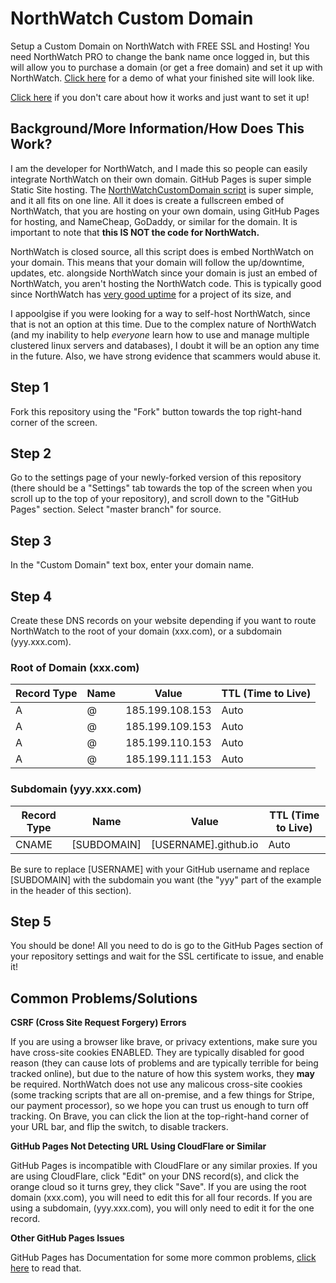 # NorthWatch Custom Domain
Setup a Custom Domain on NorthWatch with FREE SSL and Hosting!  You need NorthWatch PRO to change the bank name once logged in, but this will allow you to purchase a domain (or get a free domain) and set it up with NorthWatch.  [Click here](https://evanspy1.github.io/NorthWatchCustomDomain/) for a demo of what your finished site will look like.

[Click here](#step-1) if you don't care about how it works and just want to set it up!

## Background/More Information/How Does This Work?
I am the developer for NorthWatch, and I made this so people can easily integrate NorthWatch on their own domain.  GitHub Pages is super simple Static Site hosting.  The [NorthWatchCustomDomain script](https://github.com/evanspy1/NorthWatchCustomDomain/blob/master/index.html) is super simple, and it all fits on one line.  All it does is create a fullscreen embed of NorthWatch, that you are hosting on your own domain, using GitHub Pages for hosting, and NameCheap, GoDaddy, or similar for the domain.  It is important to note that **this IS NOT the code for NorthWatch.**

NorthWatch is closed source, all this script does is embed NorthWatch on your domain.  This means that your domain will follow the up/downtime, updates, etc. alongside NorthWatch since your domain is just an embed of NorthWatch, you aren't hosting the NorthWatch code.  This is typically good since NorthWatch has [very good uptime](https://status.northwatchbank.com) for a project of its size, and 

I appoolgise if you were looking for a way to self-host NorthWatch, since that is not an option at this time.  Due to the complex nature of NorthWatch (and my inability to help *everyone* learn how to use and manage multiple clustered linux servers and databases), I doubt it will be an option any time in the future.  Also, we have strong evidence that scammers would abuse it.

## Step 1
Fork this repository using the "Fork" button towards the top right-hand corner of the screen.

## Step 2
Go to the settings page of your newly-forked version of this repository (there should be a "Settings" tab towards the top of the screen when you scroll up to the top of your repository), and scroll down to the "GitHub Pages" section.  Select "master branch" for source.

## Step 3
In the "Custom Domain" text box, enter your domain name.

## Step 4
Create these DNS records on your website depending if you want to route NorthWatch to the root of your domain (xxx.com), or a subdomain (yyy.xxx.com).
### Root of Domain (xxx.com)
| Record Type | Name | Value           | TTL (Time to Live) |
|-------------|------|-----------------|--------------------|
| A           | @    | 185.199.108.153 | Auto               |
| A           | @    | 185.199.109.153 | Auto               |
| A           | @    | 185.199.110.153 | Auto               |
| A           | @    | 185.199.111.153 | Auto               |
### Subdomain (yyy.xxx.com)
| Record Type | Name       | Value                | TTL (Time to Live) |
|-------------|------------|----------------------|--------------------|
| CNAME       | [SUBDOMAIN]| [USERNAME].github.io | Auto               |

Be sure to replace [USERNAME] with your GitHub username and replace [SUBDOMAIN] with the subdomain you want (the "yyy" part of the example in the header of this section).
## Step 5
You should be done!  All you need to do is go to the GitHub Pages section of your repository settings and wait for the SSL certificate to issue, and enable it!

## Common Problems/Solutions
**CSRF (Cross Site Request Forgery) Errors**

If you are using a browser like brave, or privacy extentions, make sure you have cross-site cookies ENABLED.  They are typically disabled for good reason (they can cause lots of problems and are typically terrible for being tracked online), but due to the nature of how this system works, they **may** be required.  NorthWatch does not use any malicous cross-site cookies (some tracking scripts that are all on-premise, and a few things for Stripe, our payment processor), so we hope you can trust us enough to turn off tracking.  On Brave, you can click the lion at the top-right-hand corner of your URL bar, and flip the switch, to disable trackers.

**GitHub Pages Not Detecting URL Using CloudFlare or Similar**

GitHub Pages is incompatible with CloudFlare or any similar proxies.  If you are using CloudFlare, click "Edit" on your DNS record(s), and click the orange cloud so it turns grey, they click "Save".  If you are using the root domain (xxx.com), you will need to edit this for all four records.  If you are using a subdomain, (yyy.xxx.com), you will only need to edit it for the one record.

**Other GitHub Pages Issues**

GitHub Pages has Documentation for some more common problems, [click here](https://help.github.com/en/github/working-with-github-pages/troubleshooting-custom-domains-and-github-pages) to read that.
